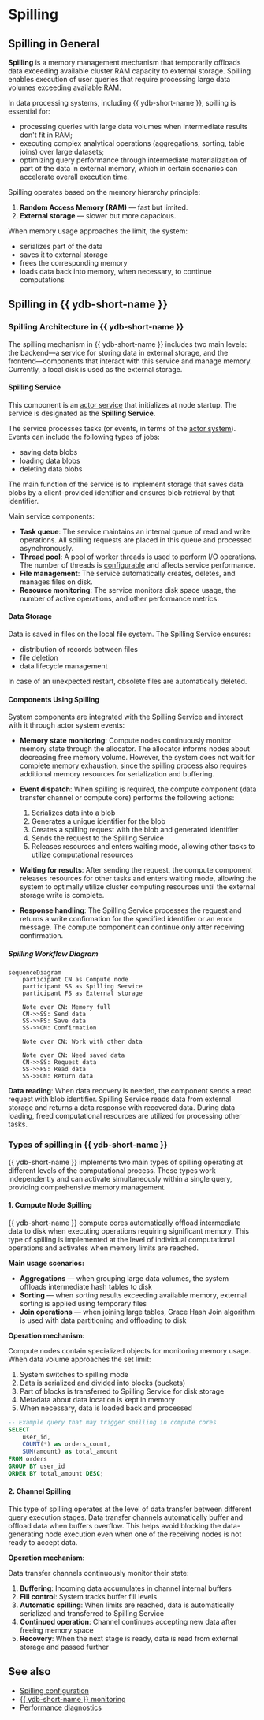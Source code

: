 # Spilling

## Spilling in General

**Spilling** is a memory management mechanism that temporarily offloads data exceeding available cluster RAM capacity to external storage. Spilling enables execution of user queries that require processing large data volumes exceeding available RAM.

In data processing systems, including {{ ydb-short-name }}, spilling is essential for:

- processing queries with large data volumes when intermediate results don't fit in RAM;
- executing complex analytical operations (aggregations, sorting, table joins) over large datasets;
- optimizing query performance through intermediate materialization of part of the data in external memory, which in certain scenarios can accelerate overall execution time.


Spilling operates based on the memory hierarchy principle:

1. **Random Access Memory (RAM)** — fast but limited.
2. **External storage** — slower but more capacious.

When memory usage approaches the limit, the system:

- serializes part of the data
- saves it to external storage
- frees the corresponding memory
- loads data back into memory, when necessary, to continue computations


## Spilling in {{ ydb-short-name }}

### Spilling Architecture in {{ ydb-short-name }}

The spilling mechanism in {{ ydb-short-name }} includes two main levels: the backend—a service for storing data in external storage, and the frontend—components that interact with this service and manage memory. Currently, a local disk is used as the external storage.

#### Spilling Service

This component is an [actor service](glossary.md#actor-service) that initializes at node startup. The service is designated as the **Spilling Service**.

The service processes tasks (or events, in terms of the [actor system](glossary.md#actor-system)). Events can include the following types of jobs:

* saving data blobs
* loading data blobs
* deleting data blobs

The main function of the service is to implement storage that saves data blobs by a client-provided identifier and ensures blob retrieval by that identifier.

Main service components:

- **Task queue**: The service maintains an internal queue of read and write operations. All spilling requests are placed in this queue and processed asynchronously.
- **Thread pool**: A pool of worker threads is used to perform I/O operations. The number of threads is [configurable](../devops/configuration-management/configuration-v2/spilling-config.md#workerscount) and affects service performance.
- **File management**: The service automatically creates, deletes, and manages files on disk.
- **Resource monitoring**: The service monitors disk space usage, the number of active operations, and other performance metrics.

#### Data Storage

Data is saved in files on the local file system. The Spilling Service ensures:

* distribution of records between files
* file deletion
* data lifecycle management

In case of an unexpected restart, obsolete files are automatically deleted.

#### Components Using Spilling

System components are integrated with the Spilling Service and interact with it through actor system events:

- **Memory state monitoring**: Compute nodes continuously monitor memory state through the allocator. The allocator informs nodes about decreasing free memory volume. However, the system does not wait for complete memory exhaustion, since the spilling process also requires additional memory resources for serialization and buffering.
- **Event dispatch**: When spilling is required, the compute component (data transfer channel or compute core) performs the following actions:

    1. Serializes data into a blob
    2. Generates a unique identifier for the blob
    3. Creates a spilling request with the blob and generated identifier
    4. Sends the request to the Spilling Service
    5. Releases resources and enters waiting mode, allowing other tasks to utilize computational resources

- **Waiting for results**: After sending the request, the compute component releases resources for other tasks and enters waiting mode, allowing the system to optimally utilize cluster computing resources until the external storage write is complete.
- **Response handling**: The Spilling Service processes the request and returns a write confirmation for the specified identifier or an error message. The compute component can continue only after receiving confirmation.

##### Spilling Workflow Diagram

```mermaid
sequenceDiagram
    participant CN as Compute node
    participant SS as Spilling Service
    participant FS as External storage

    Note over CN: Memory full
    CN->>SS: Send data
    SS->>FS: Save data
    SS->>CN: Confirmation
    
    Note over CN: Work with other data
    
    Note over CN: Need saved data
    CN->>SS: Request data
    SS->>FS: Read data
    SS->>CN: Return data
```

**Data reading**: When data recovery is needed, the component sends a read request with blob identifier. Spilling Service reads data from external storage and returns a data response with recovered data. During data loading, freed computational resources are utilized for processing other tasks.

### Types of spilling in {{ ydb-short-name }}

{{ ydb-short-name }} implements two main types of spilling operating at different levels of the computational process. These types work independently and can activate simultaneously within a single query, providing comprehensive memory management.

#### 1. Compute Node Spilling

{{ ydb-short-name }} compute cores automatically offload intermediate data to disk when executing operations requiring significant memory. This type of spilling is implemented at the level of individual computational operations and activates when memory limits are reached.

**Main usage scenarios:**

* **Aggregations** — when grouping large data volumes, the system offloads intermediate hash tables to disk
* **Sorting** — when sorting results exceeding available memory, external sorting is applied using temporary files
* **Join operations** — when joining large tables, Grace Hash Join algorithm is used with data partitioning and offloading to disk

**Operation mechanism:**

Compute nodes contain specialized objects for monitoring memory usage. When data volume approaches the set limit:

1. System switches to spilling mode
2. Data is serialized and divided into blocks (buckets)
3. Part of blocks is transferred to Spilling Service for disk storage
4. Metadata about data location is kept in memory
5. When necessary, data is loaded back and processed

```sql
-- Example query that may trigger spilling in compute cores
SELECT
    user_id,
    COUNT(*) as orders_count,
    SUM(amount) as total_amount
FROM orders
GROUP BY user_id
ORDER BY total_amount DESC;
```

#### 2. Channel Spilling

This type of spilling operates at the level of data transfer between different query execution stages. Data transfer channels automatically buffer and offload data when buffers overflow. This helps avoid blocking the data-generating node execution even when one of the receiving nodes is not ready to accept data.

**Operation mechanism:**

Data transfer channels continuously monitor their state:

1. **Buffering**: Incoming data accumulates in channel internal buffers
2. **Fill control**: System tracks buffer fill levels
3. **Automatic spilling**: When limits are reached, data is automatically serialized and transferred to Spilling Service
4. **Continued operation**: Channel continues accepting new data after freeing memory space
5. **Recovery**: When the next stage is ready, data is read from external storage and passed further

## See also

- [Spilling configuration](../devops/configuration-management/configuration-v2/spilling-config.md)
- [{{ ydb-short-name }} monitoring](../devops/observability/monitoring.md)
- [Performance diagnostics](../troubleshooting/performance/index.md)